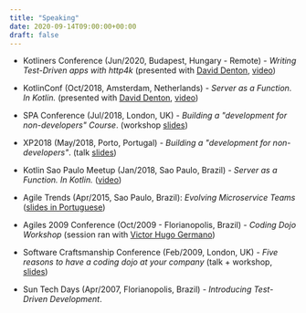 ```yaml
---
title: "Speaking"
date: 2020-09-14T09:00:00+00:00
draft: false
---
```


- Kotliners Conference (Jun/2020, Budapest, Hungary - Remote) - *Writing Test-Driven apps with http4k* (presented with [David Denton](https://twitter.com/tarkatherotter), [video](https://www.youtube.com/watch?v=p1VTfcQJefk))

- KotlinConf (Oct/2018, Amsterdam, Netherlands) - *Server as a Function. In Kotlin.* (presented with [David Denton](https://twitter.com/tarkatherotter), [video](https://www.youtube.com/watch?v=vdxBNh1qx1Q))

- SPA Conference (Jul/2018, London, UK) - *Building a "development for non-developers" Course*. (workshop [slides](https://speakerdeck.com/s4nchez/build-a-development-for-non-developers-course-1))

- XP2018 (May/2018, Porto, Portugal) - *Building a "development for non-developers"*. (talk [slides](https://speakerdeck.com/s4nchez/build-a-development-for-non-developers-course))

- Kotlin Sao Paulo Meetup (Jan/2018, Sao Paulo, Brazil) - *Server as a Function. In Kotlin.* ([video](https://www.youtube.com/watch?v=BaVlBBQnFd8))

- Agile Trends (Apr/2015, Sao Paulo, Brazil): *Evolving Microservice Teams* ([slides in Portuguese](https://www.slideshare.net/sanchez_ivan/amadurecendo-equipes-com-microservices))

- Agiles 2009 Conference (Oct/2009 - Florianopolis, Brazil) - *Coding Dojo Workshop* (session ran with [Victor Hugo Germano](https://twitter.com/victorhg))

- Software Craftsmanship Conference (Feb/2009, London, UK) -  *Five reasons to have a coding dojo at your company* (talk + workshop, [slides](https://speakerdeck.com/s4nchez/coding-dojo-in-5-slides))

- Sun Tech Days (Apr/2007, Florianopolis, Brazil) - *Introducing Test-Driven Development*.